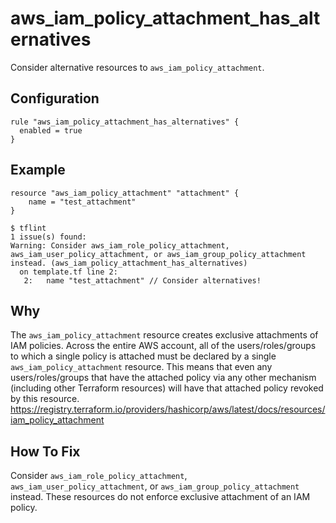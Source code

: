 # aws_iam_policy_attachment_has_alternatives

Consider alternative resources to `aws_iam_policy_attachment`.

## Configuration

```hcl
rule "aws_iam_policy_attachment_has_alternatives" {
  enabled = true
}
```

## Example

```hcl
resource "aws_iam_policy_attachment" "attachment" {
	name = "test_attachment"
}
```

```shell
$ tflint
1 issue(s) found:
Warning: Consider aws_iam_role_policy_attachment, aws_iam_user_policy_attachment, or aws_iam_group_policy_attachment instead. (aws_iam_policy_attachment_has_alternatives)
  on template.tf line 2:
   2:   name "test_attachment" // Consider alternatives!

```

## Why

The `aws_iam_policy_attachment` resource creates exclusive attachments of IAM policies. Across the entire AWS account, all of the users/roles/groups to which a single policy is attached must be declared by a single `aws_iam_policy_attachment` resource. This means that even any users/roles/groups that have the attached policy via any other mechanism (including other Terraform resources) will have that attached policy revoked by this resource. https://registry.terraform.io/providers/hashicorp/aws/latest/docs/resources/iam_policy_attachment

## How To Fix

Consider `aws_iam_role_policy_attachment`, `aws_iam_user_policy_attachment`, or `aws_iam_group_policy_attachment` instead. These resources do not enforce exclusive attachment of an IAM policy.
